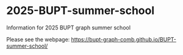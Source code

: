 # 2025-BUPT-summer-school
Information for 2025 BUPT graph summer school

Please see the webpage: https://bupt-graph-comb.github.io/BUPT-summer-school/

